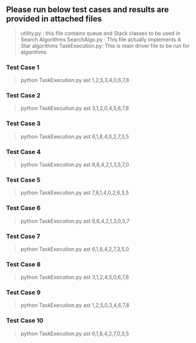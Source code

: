 ## Please run below test cases and results are provided in attached files
> utility.py : this file contains queue and Stack classes to be used in Search Algorithms
> SearchAlgo.py : This file actually implements A Star algorithms
> TaskExecution.py: This is main driver file to be run for algorithms


### Test Case 1
> python TaskExecution.py ast 1,2,5,3,4,0,6,7,8

### Test Case 2
> python TaskExecution.py ast 3,1,2,0,4,5,6,7,8

### Test Case 3
> python TaskExecution.py ast 6,1,8,4,0,2,7,3,5

### Test Case 4
> python TaskExecution.py ast 8,6,4,2,1,3,5,7,0

### Test Case 5
> python TaskExecution.py ast 7,8,1,4,0,2,6,3,5

### Test Case 6
> python TaskExecution.py ast 8,6,4,2,1,3,0,5,7

### Test Case 7
> python TaskExecution.py ast 6,1,8,4,2,7,3,5,0

### Test Case 8
> python TaskExecution.py ast 3,1,2,4,5,0,6,7,8

### Test Case 9
> python TaskExecution.py ast 1,2,5,0,3,4,6,7,8

### Test Case 10
> python TaskExecution.py ast 6,1,8,4,2,7,0,3,5
